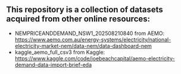 ## This repository is a collection of datasets acquired from other online resources:
*   NEMPRICEANDDEMAND_NSW1_202508210840 from AEMO: https://www.aemo.com.au/energy-systems/electricity/national-electricity-market-nem/data-nem/data-dashboard-nem
*   kaggle_aemo_full_csv3 from Kaggle: https://www.kaggle.com/code/joebeachcapital/aemo-electricity-demand-data-import-brief-eda

